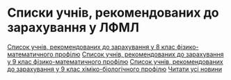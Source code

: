 
# Списки учнів, рекомендованих до зарахування у ЛФМЛ
[Список учнів, рекомендованих до зарахування у 8 клас фізико-математичного профілю](/files/списки-учнів-рекомендованих-до-зарахування-у-лфмл/вступ-8фм_2019.pdf)
[Список учнів, рекомендованих до зарахування у 9 клас фізико-математичного профілю](/files/списки-учнів-рекомендованих-до-зарахування-у-лфмл/вступ-9фм_2019.pdf)
[Список учнів, рекомендованих до зарахування у 9 клас хіміко-біологічного профілю](/files/списки-учнів-рекомендованих-до-зарахування-у-лфмл/вступ-9хб_2019.pdf)
[Читати усі новини](/news)
       